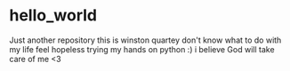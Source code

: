 # hello_world
Just another repository 
this is winston quartey
don't know what to do with my life
feel hopeless 
trying my hands on python 
:)
i believe God will take care of me <3
